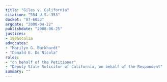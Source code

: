 ```yaml
---
title: "Giles v. California"
citation: "554 U.S. 353"
docket: "07-6053"
argdate: "2008-04-22"
publishdate: "2008-06-25"
justices:
- 1986scalia
advocates:
- "Marilyn G. Burkhardt"
- "Donald E. De Nicola"
roles:
- "on behalf of the Petitioner"
- "Deputy State Solicitor of California, on behalf of the Respondent"
summary: ""
---
```



